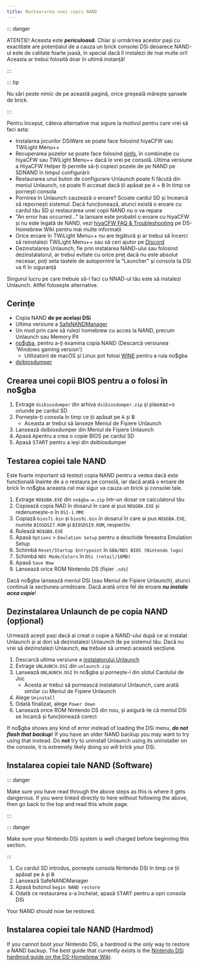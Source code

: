```yaml
---
title: Restaurarea unei copii NAND
---
```


::: danger

ATENŢIE! Aceasta este ***periculoasă***. Chiar și urmărirea acestor pași cu exactitate are potențialul de a cauza un brick consolei DSi deoarece NAND-ul este de calitate foarte joasă, în special dacă îl instalezi de mai multe ori! Aceasta ar trebui folosită doar în ultimă instanță!

:::

::: tip

Nu sări peste *nimic* de pe această pagină, orice greșeală mărește șansele de brick.

:::

Pentru început, câteva alternative mai sigure la motivul pentru care vrei să faci asta:
- Instalarea jocurilor DSiWare se poate face folosind hiyaCFW sau TWiLight Menu++
- Recuperarea pozelor se poate face folosind [ninfs](https://github.com/ihaveamac/ninfs/releases), în combinație cu hiyaCFW sau TWiLight Menu++ dacă le vrei pe consolă. Ultima versiune a HiyaCFW Helper îți permite să-ți copiezi pozele de pe NAND pe SDNAND în timpul configurării
- Restaurarea unui buton de configurare Unlaunch poate fi făcută din meniul Unlaunch, ce poate fi accesat dacă ții apăsat pe <kbd class="face">A</kbd> + <kbd class="face">B</kbd> în timp ce pornești consola
- Pornirea în Unlaunch cauzează o eroare? Scoate cardul SD și încearcă să repornești sistemul. Dacă funcționează, atunci există o eroare cu cardul tău SD și restaurarea unei copii NAND nu o va repara
- "An error has occurred..." la lansare este probabil o eroare cu hiyaCFW și nu este legată de NAND, vezi [hiyaCFW FAQ & Troubleshooting](https://wiki.ds-homebrew.com/hiyacfw/faq) pe DS-Homebrew Wiki pentru mai multe informații
- Orice eroare în TWiLight Menu++ nu are legătură și ar trebui să încerci să reinstalezi TWiLight Menu++ sau să ceri ajutor pe [Discord](https://ds-homebrew.com/discord)
- Dezinstalarea Unlaunch, fie prin instalarea NAND-ului sau folosind dezinstalatorul, ar trebui evitate cu orice preț dacă nu este absolut necesar, poți seta tastele de autopornire la "Launcher" și consola ta DSi va fi în siguranță

Singurul lucru pe care trebuie să-l faci cu NNAD-ul tău este să instalezi Unlaunch. Altfel folosește alternative.

## Cerințe
- Copia NAND **de pe același DSi**
- Ultima versiune a [SafeNANDManager](https://github.com/DS-Homebrew/SafeNANDManager/releases/latest/download/SafeNANDManager.nds)
- Un mod prin care să rulezi homebrew cu acces la NAND, precum Unlaunch sau Memory Pit
- [no$gba](https://problemkaputt.de/gba.htm), pentru a-ți examina copia NAND (Descarcă versiunea 'Windows gaming version')
    - Utilizatorii de macOS și Linux pot folosi [WINE](https://winehq.org) pentru a rula no$gba
- [dsibiosdumper](https://melonds.kuribo64.net/downloads/dsibiosdumper.7z)

## Crearea unei copii BIOS pentru a o folosi în no$gba
1. Extrage `dsibiosdumper` din arhiva `dsibiosdumper.zip` și plaseaz=o oriunde pe cardul SD
2. Pornește-ți consola în timp ce ții apăsat pe <kbd class="face">A</kbd> și <kbd class="face">B</kbd>
    - Aceasta ar trebui să lanseze Meniul de Fișiere Unlaunch
3. Lansează dsibiosdumper din Meniul de Fișiere Unlaunch
4. Apasă <kbd class="face">A</kbd>pentru a crea o copie BIOS pe cardul SD
5. Apasă <kbd>START</kbd> pentru a ieși din dsibiosdumper

## Testarea copiei tale NAND
Este foarte important să testezi copia NAND pentru a vedea dacă este funcțională înainte de a o restaura pe consolă, iar dacă arată o eroare de brick în no$gba aceasta cel mai sigur va cauza un brick și consolei tale.
1. Extrage `NO$GBA.EXE` din `no$gba-w.zip` într-un dosar ce calculatorul tău
2. Copiează copia NAD în dosarul în care ai pus `NO$GBA.EXE` și redenumește-o în `DSI-1.MMC`
3. Copiază `bios7i.bin` și `bios9i.bin` în dosarul în care ai pus `NO$GBA.EXE`, numite `BIOSDSI7.ROM` și `BIOSDSI9.ROM`, respectiv.
4. Rulează `NO$GBA.EXE`
5. Apasă `Options` > `Emulation Setup` pentru a deschide fereastra Emulation Setup
6. Schimbă `Reset/Startup Entrypoint` în `GBA/NDS BIOS (Nintendo logo)`
7. Schimbă `NDS Mode/Colors` în `DSi (retail/16MB)`
8. Apasă `Save Now`
9. Lansează orice ROM Nintendo DS (fișier `.nds`)

Dacă no$gba lansează meniul DSi (sau Meniul de Fișiere Unlaunch), atunci continuă la secțiunea următoare. Dacă arată orice fel de eroare ***nu instala acea copie***!

## Dezinstalarea Unlaunch de pe copia NAND (opțional)
Urmează acești pași dacă ai creat o copie a NAND-ului după ce ai instalat Unlaunch și ai dori să dezinstalezi Unlaunch de pe sistemul tău. Dacă nu vrei să dezinstalezi Unlaunch, **nu** trebuie să urmezi această secțiune.
1. Descarcă ultima versiune a [instalatorului Unlaunch](https://problemkaputt.de/unlaunch.zip)
1. Extrage `UNLAUNCH.DSI` din `unlaunch.zip`
1. Lansează `UNLAUNCH.DSI` în no$gba și pornește-l din slotul Cardului de Joc
    - Acesta ar trebui să pornească instalatorul Unlaunch, care arată similar cu Meniul de Fișiere Unlaunch
1. Alege `Uninstall`
1. Odată finalizat, alege `Power down`
1. Lansează orice ROM Nintendo DS din nou, și asigură-te că meniul DSi se încarcă și funcționează corect

If no$gba shows any kind of error instead of loading the DSi menu, ***do not flash that backup***! If you have an older NAND backup you may want to try using that instead. Do **not** try to uninstall Unlaunch using its uninstaller on the console, it is extremely likely doing so will brick your DSi.

## Instalarea copiei tale NAND (Software)

::: danger

Make sure you have read through the above steps as this is where it gets dangerous. If you were linked directly to here without following the above, then go back to the top and read this whole page.

:::

::: danger

Make sure your Nintendo DSi system is well charged before beginning this section.

:::

1. Cu cardul SD introdus, pornește consola Nintendo DSi în timp ce ții apăsat pe <kbd class="face">A</kbd> și <kbd class="face">B</kbd>
3. Lansează SafeNANDManager
4. Apasă butonul `begin NAND restore`
6. Odată ce restaurarea s-a încheiat, apasă <kbd>START</kbd> pentru a opri consola DSi

Your NAND should now be restored.

## Instalarea copiei tale NAND (Hardmod)
If you cannot boot your Nintendo DSi, a hardmod is the only way to restore a NAND backup. The best guide that currently exists is the [Nintendo DSi hardmod guide on the DS-Homebrew Wiki](https://wiki.ds-homebrew.com/ds-index/hardmod#nintendo-dsi).
